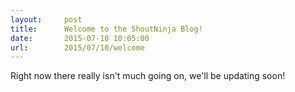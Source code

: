 ```yaml
---
layout:     post
title:      Welcome to the ShoutNinja Blog!
date:       2015-07-10 10:05:00
url:        2015/07/10/welcome
---
```


Right now there really isn't much going on, we'll be updating soon!